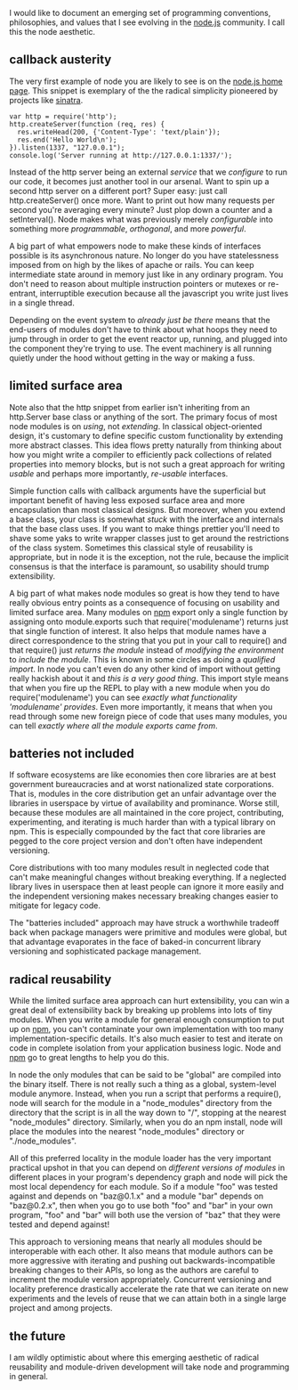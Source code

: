 I would like to document an emerging set of programming conventions,
philosophies, and values that I see evolving in the
<a href="http://nodejs.org">node.js</a> community.
I call this the node aesthetic.
</p>

<h2>callback austerity</h2>

<p>
The very first example of node you are likely to see is on the
<a href="http://nodejs.org">node.js home page</a>.
This snippet is exemplary of the the radical simplicity pioneered by 
projects like <a href="http://www.sinatrarb.com/">sinatra</a>.
</p>

```
var http = require('http');
http.createServer(function (req, res) {
  res.writeHead(200, {'Content-Type': 'text/plain'});
  res.end('Hello World\n');
}).listen(1337, "127.0.0.1");
console.log('Server running at http://127.0.0.1:1337/');
```

<p>
Instead of the http server being an external <i>service</i> that we
<i>configure</i> to run our code, it becomes just another tool in our arsenal.
Want to spin up a second http server on a different port? Super easy: just call
<span class="code">http.createServer()</span> once more.
Want to print out how many requests per second you're averaging every minute?
Just plop down a counter and a <span class="code">setInterval()</span>.
Node makes what was previously merely <i>configurable</i> into something more
<i>programmable</i>, <i>orthogonal</i>, and more <i>powerful</i>.
</p>

<p>
A big part of what empowers node to make these kinds of interfaces possible is
its asynchronous nature. No longer do you have statelessness imposed from on
high by the likes of apache or rails. You can keep intermediate state around in
memory just like in any ordinary program. You don't need to reason about
multiple instruction pointers or mutexes or re-entrant, interruptible
execution because all the javascript you write just lives in a single thread.
</p>

<p>
Depending on the event system to <i>already just be there</i> means that the
end-users of modules don't have to think about what hoops they need to jump
through in order to get the event reactor up, running, and plugged into the
component they're trying to use.
The event machinery is all running quietly under the hood without getting in the
way or making a fuss.
</p>

<h2>limited surface area</h2>

<p>
Note also that the http snippet from earlier isn't inheriting from an
<span class="code">http.Server</span> base class or anything of the sort.
The primary focus of most node modules is on <i>using</i>, not <i>extending</i>.
In classical object-oriented design, it's customary to define specific custom
functionality by extending more abstract classes. This idea flows pretty
naturally from thinking about how you might write a compiler to efficiently pack
collections of related properties into memory blocks, but is not such a great
approach for writing <i>usable</i> and perhaps more importantly,
<i>re-usable</i> interfaces.
</p>

<p>
Simple function calls with callback arguments have the superficial but important
benefit of having less exposed surface area and more encapsulation than most
classical designs.
But moreover, when you extend a base class, your class is somewhat
<i>stuck</i> with the interface and internals that the base class uses.
If you want to make things prettier you'll need to shave some yaks to write
wrapper classes just to get around the restrictions of the class system.
Sometimes this classical style of reusability is appropriate, but in node it is
the exception, not the rule, because the implicit consensus is that the
interface is paramount, so usability should trump extensibility.
</p>

<p>
A big part of what makes node modules so great is how they tend to have really
obvious entry points as a consequence of focusing on usability and limited
surface area.
Many modules on <a href="http://npmjs.org">npm</a> export only a single function
by assigning onto <span class="code">module.exports</span> such that
<span class="code">require('modulename')</span> returns just that single
function of interest. It also helps that module names have a direct
correspondence to the string that you put in your call to
<span class="code">require()</span> and that
<span class="code">require()</span> just <i>returns the module</i>
instead of <i>modifying the environment</i> to <i>include the module</i>.
This is known in some circles as doing a <i>qualified import</i>.
In node you can't even do any other kind of import without getting really
hackish about it and <i>this is a very good thing</i>.
This import style means that when you fire up the REPL to play with a new module
when you do <span class="code">require('modulename')</span> you can see
<i>exactly what functionality 'modulename' provides</i>.
Even more importantly, it means that when you read through some new foreign
piece of code that uses many modules, you can tell
<i>exactly where all the module exports came from</i>.
</p>

<h2>batteries not included</h2>

<p>
If software ecosystems are like economies then core libraries are at best
government bureaucracies and at worst nationalized state corporations.
That is, modules in the core distribution get an unfair advantage over the
libraries in userspace by virtue of availability and prominance.
Worse still, because these modules are all maintained in the core project,
contributing, experimenting, and iterating is much harder than with a typical
library on npm. This is especially compounded by the fact that core libraries
are pegged to the core project version and don't often have independent
versioning.
</p>

<p>
Core distributions with too many modules result in neglected code that can't
make meaningful changes without breaking everything. If a neglected library
lives in userspace then at least people can ignore it more easily and the
independent versioning makes necessary breaking changes easier to mitigate for
legacy code.
</p>

<p>
The "batteries included" approach may have struck a worthwhile tradeoff back
when package managers were primitive and modules were global, but that advantage
evaporates in the face of baked-in concurrent library versioning and
sophisticated package management.
</p>

<h2>radical reusability</h2>

<p>
While the limited surface area approach can hurt extensibility,
you can win a great deal of extensibility back by breaking up
problems into lots of tiny modules.
When you write a module for general enough consumption to put up on 
<a href="http://npmjs.org">npm</a>,
you can't contaminate your own implementation with too many
implementation-specific details. It's also much easier to test and iterate on
code in complete isolation from your application business logic.
Node and <a href="http://npmjs.org">npm</a> go to great lengths to help you do
this.
</p>

<p>
In node the only modules that can be said to be "global" are compiled into the
binary itself. There is not really such a thing as a global, system-level module
anymore. Instead, when you run a script that performs a
<span class="code">require()</span>, node will search for the module in a
"node_modules" directory from the directory that the script is in all the way
down to "/", stopping at the nearest "node_modules" directory.
Similarly, when you do an <span class="code">npm install</span>, node will place
the modules into the nearest "node_modules" directory or "./node_modules".
</p>

<p>
All of this preferred locality in the module loader has the very important
practical upshot in that you can depend on <i>different versions of modules</i>
in different places in your program's dependency graph and node will pick the
most local dependency for each module.
So if a module "foo" was tested against and depends on "baz@0.1.x" and a module
"bar" depends on "baz@0.2.x", then when you go to use both "foo" and "bar" in
your own program, "foo" and "bar" will both use the version of "baz" that they
were tested and depend against!
</p>

<p>
This approach to versioning means that nearly all modules should be
interoperable with each other. It also means that module authors can be more
aggressive with iterating and pushing out backwards-incompatible breaking
changes to their APIs, so long as the authors are careful to increment the
module version appropriately.
Concurrent versioning and locality preference drastically accelerate the rate
that we can iterate on new experiments and the levels of reuse that we can
attain both in a single large project and among projects.
</p>

<h2>the future</h2>

<p>
I am wildly optimistic about where this emerging aesthetic of radical
reusability and module-driven development will take node and programming in
general.
</p>
